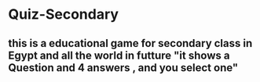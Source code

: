 # Quiz-Secondary
## this is a educational game for secondary class in Egypt and all the world in futture "it shows a Question and 4 answers , and you select one"
